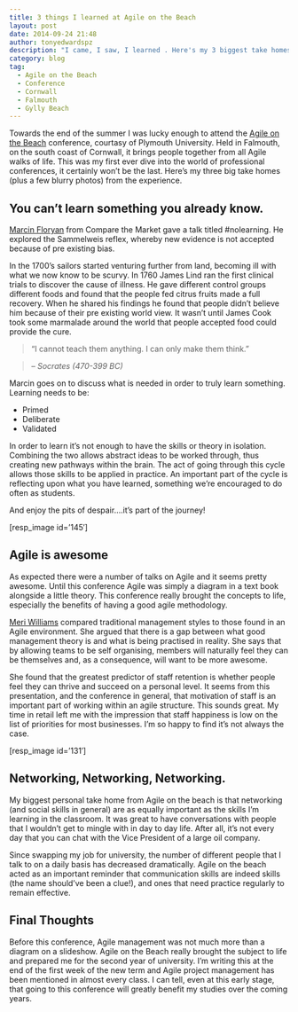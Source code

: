 ```yaml
---
title: 3 things I learned at Agile on the Beach
layout: post
date: 2014-09-24 21:48
author: tonyedwardspz
description: "I came, I saw, I learned . Here's my 3 biggest take homes of a fantastic trip to the Agile on the Beach 2014 conference."
category: blog
tag:
  - Agile on the Beach
  - Conference
  - Cornwall
  - Falmouth
  - Gylly Beach
---
```

Towards the end of the summer I was lucky enough to attend the [Agile on the Beach](http://agileonthebeach.com/ "Agile on the beach") conference, courtasy of Plymouth University. Held in Falmouth, on the south coast of Cornwall, it brings people together from all Agile walks of life. This was my first ever dive into the world of professional conferences, it certainly won&#8217;t be the last. Here&#8217;s my three big take homes (plus a few blurry photos) from the experience.

## You can&#8217;t learn something you already know.

[Marcin Floryan](https://twitter.com/mfloryan "Marcin Floryan on Twitter") from Compare the Market gave a talk titled #nolearning. He explored the Sammelweis reflex, whereby new evidence is not accepted because of pre existing bias.

In the 1700&#8217;s sailors started venturing further from land, becoming ill with what we now know to be scurvy. In 1760 James Lind ran the first clinical trials to discover the cause of illness. He gave different control groups different foods and found that the people fed citrus fruits made a full recovery. When he shared his findings he found that people didn&#8217;t believe him because of their pre existing world view. It wasn&#8217;t until James Cook took some marmalade around the world that people accepted food could provide the cure.

> &#8220;I cannot teach them anything. I can only make them think.&#8221;

> <cite>&#8211; Socrates (470-399 BC)</cite>

Marcin goes on to discuss what is needed in order to truly learn something. Learning needs to be:

  * Primed
  * Deliberate
  * Validated

In order to learn it&#8217;s not enough to have the skills or theory in isolation. Combining the two allows abstract ideas to be worked through, thus creating new pathways within the brain. The act of going through this cycle allows those skills to be applied in practice. An important part of the cycle is reflecting upon what you have learned, something we&#8217;re encouraged to do often as students.

And enjoy the pits of despair&#8230;.it&#8217;s part of the journey!

[resp_image id=&#8217;145&#8242;]

## Agile is awesome

As expected there were a number of talks on Agile and it seems pretty awesome. Until this conference Agile was simply a diagram in a text book alongside a little theory. This conference really brought the concepts to life, especially the benefits of having a good agile methodology.

[Meri Williams](https://twitter.com/Geek_Manager "Meri Williams") compared traditional management styles to those found in an Agile environment. She argued that there is a gap between what good management theory is and what is being practised in reality. She says that by allowing teams to be self organising, members will naturally feel they can be themselves and, as a consequence, will want to be more awesome.

She found that the greatest predictor of staff retention is whether people feel they can thrive and succeed on a personal level. It seems from this presentation, and the conference in general, that motivation of staff is an important part of working within an agile structure. This sounds great. My time in retail left me with the impression that staff happiness is low on the list of priorities for most businesses. I&#8217;m so happy to find it&#8217;s not always the case.

[resp_image id=&#8217;131&#8242;]

## Networking, Networking, Networking.

My biggest personal take home from Agile on the beach is that networking (and social skills in general) are as equally important as the skills I&#8217;m learning in the classroom. It was great to have conversations with people that I wouldn&#8217;t get to mingle with in day to day life. After all, it&#8217;s not every day that you can chat with the Vice President of a large oil company.

Since swapping my job for university, the number of different people that I talk to on a daily basis has decreased dramatically. Agile on the beach acted as an important reminder that communication skills are indeed skills (the name should&#8217;ve been a clue!), and ones that need practice regularly to remain effective.

## Final Thoughts

Before this conference, Agile management was not much more than a diagram on a slideshow. Agile on the Beach really brought the subject to life and prepared me for the second year of university. I&#8217;m writing this at the end of the first week of the new term and Agile project management has been mentioned in almost every class. I can tell, even at this early stage, that going to this conference will greatly benefit my studies over the coming years.
